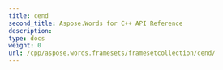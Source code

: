 ```yaml
---
title: cend
second_title: Aspose.Words for C++ API Reference
description: 
type: docs
weight: 0
url: /cpp/aspose.words.framesets/framesetcollection/cend/
---
```




